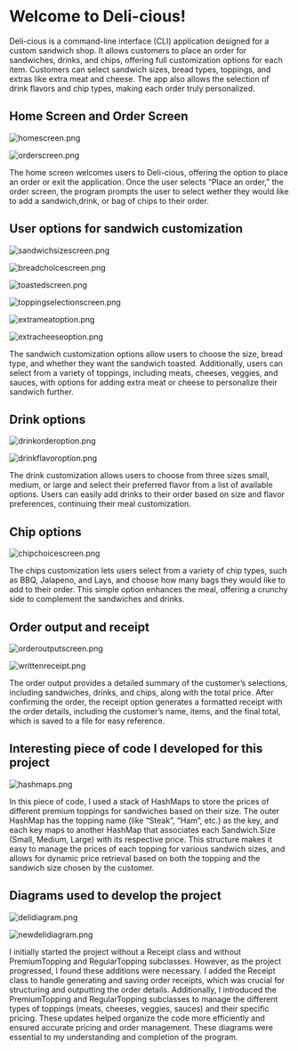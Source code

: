 
# Welcome to Deli-cious!

Deli-cious is a command-line interface (CLI) application designed for a custom sandwich shop. It allows customers to place an order for sandwiches, drinks, and chips, offering full customization options for each item. Customers can select sandwich sizes, bread types, toppings, and extras like extra meat and cheese. The app also allows the selection of drink flavors and chip types, making each order truly personalized.



## Home Screen and Order Screen

![homescreen.png](assets/homescreen.png)

![orderscreen.png](assets/orderscreen.png)

The home screen welcomes users to Deli-cious, offering the option to place an order or exit the application. Once the user selects “Place an order,” the order screen, the program prompts the user to select wether they would like to add a sandwich,drink, or bag of chips to their order.



## User options for sandwich customization

![sandwichsizescreen.png](assets/sandwichsizescreen.png)

![breadchoicescreen.png](assets/breadchoicescreen.png)

![toastedscreen.png](assets/toastedscreen.png)

![toppingselectionscreen.png](assets/toppingselectionscreen.png)

![extrameatoption.png](assets/extrameatoption.png)

![extracheeseoption.png](assets/extracheeseoption.png)

The sandwich customization options allow users to choose the size, bread type, and whether they want the sandwich toasted. Additionally, users can select from a variety of toppings, including meats, cheeses, veggies, and sauces, with options for adding extra meat or cheese to personalize their sandwich further.
## Drink options

![drinkorderoption.png](assets/drinkorderoption.png)

![drinkflavoroption.png](assets/drinkflavoroption.png)

The drink customization allows users to choose from three sizes small, medium, or large and select their preferred flavor from a list of available options. Users can easily add drinks to their order based on size and flavor preferences, continuing their meal customization.
## Chip options

![chipchoicescreen.png](assets/chipchoicescreen.png)

The chips customization lets users select from a variety of chip types, such as BBQ, Jalapeno, and Lays, and choose how many bags they would like to add to their order. This simple option enhances the meal, offering a crunchy side to complement the sandwiches and drinks.
## Order output and receipt

![orderoutputscreen.png](assets/orderoutputscreen.png)

![writtenreceipt.png](assets/writtenreceipt.png)

The order output provides a detailed summary of the customer’s selections, including sandwiches, drinks, and chips, along with the total price. After confirming the order, the receipt option generates a formatted receipt with the order details, including the customer’s name, items, and the final total, which is saved to a file for easy reference.
## Interesting piece of code I developed for this project

![hashmaps.png](assets/hashmaps.png)

In this piece of code, I used a stack of HashMaps to store the prices of different premium toppings for sandwiches based on their size. The outer HashMap has the topping name (like “Steak”, “Ham”, etc.) as the key, and each key maps to another HashMap that associates each Sandwich.Size (Small, Medium, Large) with its respective price. This structure makes it easy to manage the prices of each topping for various sandwich sizes, and allows for dynamic price retrieval based on both the topping and the sandwich size chosen by the customer.
## Diagrams used to develop the project

![delidiagram.png](assets/delidiagram.png)

![newdelidiagram.png](assets/newdelidiagram.png)

I initially started the project without a Receipt class and without PremiumTopping and RegularTopping subclasses. However, as the project progressed, I found these additions were necessary. I added the Receipt class to handle generating and saving order receipts, which was crucial for structuring and outputting the order details. Additionally, I introduced the PremiumTopping and RegularTopping subclasses to manage the different types of toppings (meats, cheeses, veggies, sauces) and their specific pricing. These updates helped organize the code more efficiently and ensured accurate pricing and order management. These diagrams were essential to my understanding and completion of the program.
